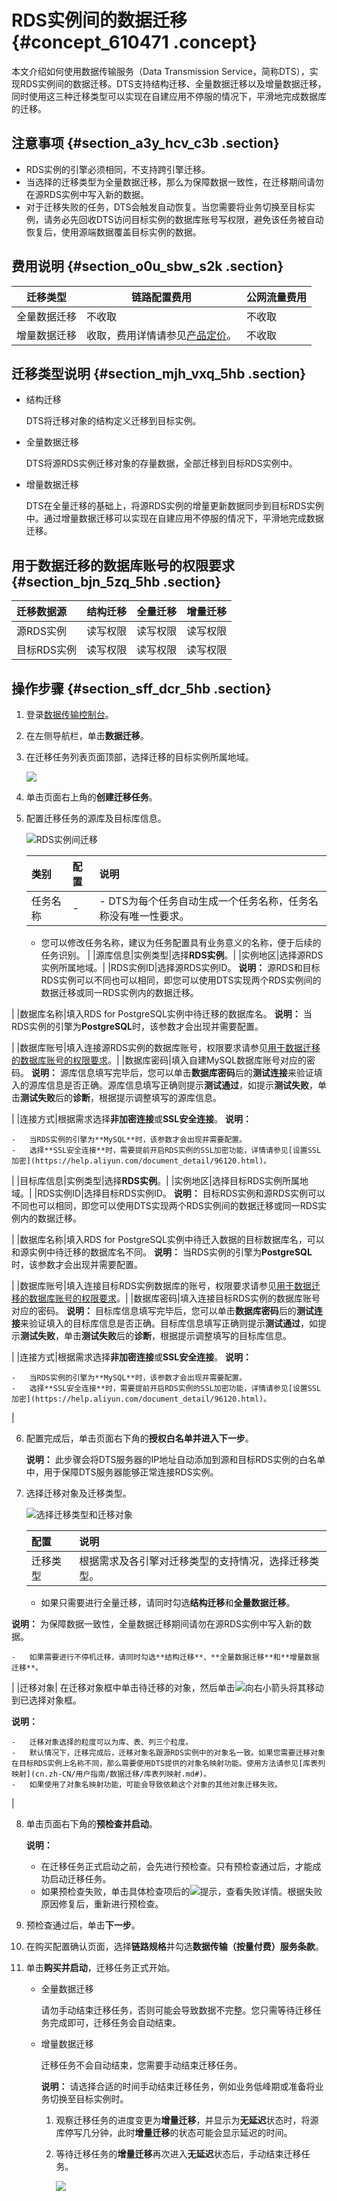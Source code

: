 # RDS实例间的数据迁移 {#concept_610471 .concept}

本文介绍如何使用数据传输服务（Data Transmission Service，简称DTS），实现RDS实例间的数据迁移。DTS支持结构迁移、全量数据迁移以及增量数据迁移，同时使用这三种迁移类型可以实现在自建应用不停服的情况下，平滑地完成数据库的迁移。

## 注意事项 {#section_a3y_hcv_c3b .section}

-   RDS实例的引擎必须相同，不支持跨引擎迁移。
-   当选择的迁移类型为全量数据迁移，那么为保障数据一致性，在迁移期间请勿在源RDS实例中写入新的数据。
-   对于迁移失败的任务，DTS会触发自动恢复。当您需要将业务切换至目标实例，请务必先回收DTS访问目标实例的数据库账号写权限，避免该任务被自动恢复后，使用源端数据覆盖目标实例的数据。

## 费用说明 {#section_o0u_sbw_s2k .section}

|迁移类型|链路配置费用|公网流量费用|
|----|------|------|
|全量数据迁移|不收取|不收取|
|增量数据迁移|收取，费用详情请参见[产品定价](../../../../cn.zh-CN/产品定价/产品定价.md#)。|不收取|

## 迁移类型说明 {#section_mjh_vxq_5hb .section}

-   结构迁移

    DTS将迁移对象的结构定义迁移到目标实例。

-   全量数据迁移

    DTS将源RDS实例迁移对象的存量数据，全部迁移到目标RDS实例中。

-   增量数据迁移

    DTS在全量迁移的基础上，将源RDS实例的增量更新数据同步到目标RDS实例中。通过增量数据迁移可以实现在自建应用不停服的情况下，平滑地完成数据迁移。


## 用于数据迁移的数据库账号的权限要求 {#section_bjn_5zq_5hb .section}

|迁移数据源|结构迁移|全量迁移|增量迁移|
|:----|:---|:---|:---|
|源RDS实例|读写权限|读写权限|读写权限|
|目标RDS实例|读写权限|读写权限|读写权限|

## 操作步骤 {#section_sff_dcr_5hb .section}

1.  登录[数据传输控制台](https://dts.console.aliyun.com/)。
2.  在左侧导航栏，单击**数据迁移**。
3.  在迁移任务列表页面顶部，选择迁移的目标实例所属地域。

    ![](http://static-aliyun-doc.oss-cn-hangzhou.aliyuncs.com/assets/img/711733/156352840850439_zh-CN.png)

4.  单击页面右上角的**创建迁移任务**。
5.  配置迁移任务的源库及目标库信息。

    ![RDS实例间迁移](http://static-aliyun-doc.oss-cn-hangzhou.aliyuncs.com/assets/img/17114/156352840849618_zh-CN.png)

    |类别|配置|说明|
    |:-|:-|:-|
    |任务名称|-|     -   DTS为每个任务自动生成一个任务名称，任务名称没有唯一性要求。
    -   您可以修改任务名称，建议为任务配置具有业务意义的名称，便于后续的任务识别。
 |
    |源库信息|实例类型|选择**RDS实例**。|
    |实例地区|选择源RDS实例所属地域。|
    |RDS实例ID|选择源RDS实例ID。 **说明：** 源RDS和目标RDS实例可以不同也可以相同，即您可以使用DTS实现两个RDS实例间的数据迁移或同一RDS实例内的数据迁移。

 |
    |数据库名称|填入RDS for PostgreSQL实例中待迁移的数据库名。 **说明：** 当RDS实例的引擎为**PostgreSQL**时，该参数才会出现并需要配置。

 |
    |数据库账号|填入连接源RDS实例的数据库账号，权限要求请参见[用于数据迁移的数据库账号的权限要求](#section_bjn_5zq_5hb)。|
    |数据库密码|填入自建MySQL数据库账号对应的密码。 **说明：** 源库信息填写完毕后，您可以单击**数据库密码**后的**测试连接**来验证填入的源库信息是否正确。源库信息填写正确则提示**测试通过**，如提示**测试失败**，单击**测试失败**后的**诊断**，根据提示调整填写的源库信息。

 |
    |连接方式|根据需求选择**非加密连接**或**SSL安全连接**。 **说明：** 

    -   当RDS实例的引擎为**MySQL**时，该参数才会出现并需要配置。
    -   选择**SSL安全连接**时，需要提前开启RDS实例的SSL加密功能，详情请参见[设置SSL加密](https://help.aliyun.com/document_detail/96120.html)。
 |
    |目标库信息|实例类型|选择**RDS实例**。|
    |实例地区|选择目标RDS实例所属地域。|
    |RDS实例ID|选择目标RDS实例ID。 **说明：** 目标RDS实例和源RDS实例可以不同也可以相同，即您可以使用DTS实现两个RDS实例间的数据迁移或同一RDS实例内的数据迁移。

 |
    |数据库名称|填入RDS for PostgreSQL实例中待迁入数据的目标数据库名，可以和源实例中待迁移的数据库名不同。 **说明：** 当RDS实例的引擎为**PostgreSQL**时，该参数才会出现并需要配置。

 |
    |数据库账号|填入连接目标RDS实例数据库的账号，权限要求请参见[用于数据迁移的数据库账号的权限要求](#section_bjn_5zq_5hb)。|
    |数据库密码|填入连接目标RDS实例的数据库账号对应的密码。 **说明：** 目标库信息填写完毕后，您可以单击**数据库密码**后的**测试连接**来验证填入的目标库信息是否正确。目标库信息填写正确则提示**测试通过**，如提示**测试失败**，单击**测试失败**后的**诊断**，根据提示调整填写的目标库信息。

 |
    |连接方式|根据需求选择**非加密连接**或**SSL安全连接**。 **说明：** 

    -   当RDS实例的引擎为**MySQL**时，该参数才会出现并需要配置。
    -   选择**SSL安全连接**时，需要提前开启RDS实例的SSL加密功能，详情请参见[设置SSL加密](https://help.aliyun.com/document_detail/96120.html)。
 |

6.  配置完成后，单击页面右下角的**授权白名单并进入下一步**。

    **说明：** 此步骤会将DTS服务器的IP地址自动添加到源和目标RDS实例的白名单中，用于保障DTS服务器能够正常连接RDS实例。

7.  选择迁移对象及迁移类型。

    ![选择迁移类型和迁移对象](http://static-aliyun-doc.oss-cn-hangzhou.aliyuncs.com/assets/img/17105/156352840847745_zh-CN.png)

    |配置|说明|
    |:-|:-|
    |迁移类型| 根据需求及各引擎对迁移类型的支持情况，选择迁移类型。

     -   如果只需要进行全量迁移，请同时勾选**结构迁移**和**全量数据迁移**。

**说明：** 为保障数据一致性，全量数据迁移期间请勿在源RDS实例中写入新的数据。

    -   如果需要进行不停机迁移，请同时勾选**结构迁移**、**全量数据迁移**和**增量数据迁移**。
 |
    |迁移对象| 在迁移对象框中单击待迁移的对象，然后单击![向右小箭头](http://static-aliyun-doc.oss-cn-hangzhou.aliyuncs.com/assets/img/79929/156352840840698_zh-CN.png)将其移动到已选择对象框。

 **说明：** 

    -   迁移对象选择的粒度可以为库、表、列三个粒度。
    -   默认情况下，迁移完成后，迁移对象名跟源RDS实例中的对象名一致。如果您需要迁移对象在目标RDS实例上名称不同，那么需要使用DTS提供的对象名映射功能。使用方法请参见[库表列映射](cn.zh-CN/用户指南/数据迁移/库表列映射.md#)。
    -   如果使用了对象名映射功能，可能会导致依赖这个对象的其他对象迁移失败。
 |

8.  单击页面右下角的**预检查并启动**。

    **说明：** 

    -   在迁移任务正式启动之前，会先进行预检查。只有预检查通过后，才能成功启动迁移任务。
    -   如果预检查失败，单击具体检查项后的![提示](http://static-aliyun-doc.oss-cn-hangzhou.aliyuncs.com/assets/img/17095/156352840947468_zh-CN.png)，查看失败详情。根据失败原因修复后，重新进行预检查。
9.  预检查通过后，单击**下一步**。
10. 在购买配置确认页面，选择**链路规格**并勾选**数据传输（按量付费）服务条款**。
11. 单击**购买并启动**，迁移任务正式开始。
    -   全量数据迁移

        请勿手动结束迁移任务，否则可能会导致数据不完整。您只需等待迁移任务完成即可，迁移任务会自动结束。

    -   增量数据迁移

        迁移任务不会自动结束，您需要手动结束迁移任务。

        **说明：** 请选择合适的时间手动结束迁移任务，例如业务低峰期或准备将业务切换至目标实例时。

        1.  观察迁移任务的进度变更为**增量迁移**，并显示为**无延迟**状态时，将源库停写几分钟，此时**增量迁移**的状态可能会显示延迟的时间。
        2.  等待迁移任务的**增量迁移**再次进入**无延迟**状态后，手动结束迁移任务。

            ![](http://static-aliyun-doc.oss-cn-hangzhou.aliyuncs.com/assets/img/17104/156352840947604_zh-CN.png)


